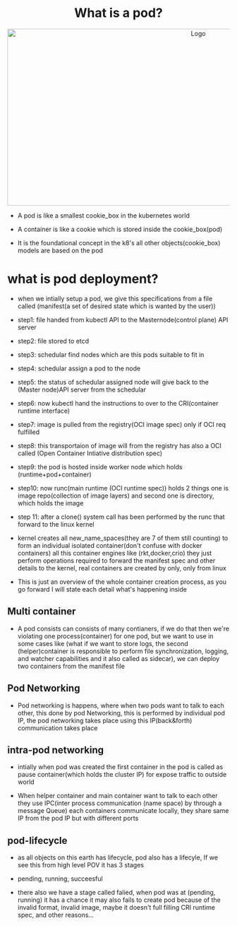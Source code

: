 <div align=center>

# What is a pod?

<a href="[https://github.com/alifiroozi80/CKA](https://github.com/Krishnamohan-Yerrabilli/Kubernetes-hands-on/edit/master/Kubernetes-Pod)">
    <img src="https://d33wubrfki0l68.cloudfront.net/aecab1f649bc640ebef1f05581bfcc91a48038c4/728d6/images/docs/pod.svg" alt="Logo" width="850" height="400">
</a>

</div>	
	
- A pod is like a smallest cookie_box in the kubernetes world

- A container is like a cookie which is stored inside the cookie_box(pod)

- It is the foundational concept in the k8's all other objects(cookie_box) models are based on the pod
		
# what is pod deployment?

- when we intially setup a pod, we give this specifications from a file called (manifest(a set of desired
 state which is wanted by the user))   
	
- step1: file handed from kubectl API to the Masternode(control plane) API server
	
- step2: file stored to etcd
	
- step3: schedular find nodes which are this pods suitable to fit in
	
- step4: schedular assign a pod to the node
	
- step5: the status of schedular assigned node will give back to the (Master node)API server from the schedular
	
- step6: now kubectl hand the instructions to over to the CRI(container runtime interface) 
	
- step7: image is pulled from the registry(OCI image spec) only if OCI req fulfilled
	
- step8: this transportaion of image will from the registry has also a OCI called (Open Container Intiative
 distribution spec) 
	
- step9: the pod is hosted inside worker node which holds (runtime+pod+container)
	
- step10: now runc(main runtime (OCI runtime spec)) holds 2 things one is image repo(collection of image 
layers) and second one is directory, which holds the image
	
- step 11: after a clone() system call has been performed by the runc that forward to the linux kernel
	
- kernel creates all new_name_spaces(they are 7 of them still counting) to form an individual isolated 
container(don't confuse with docker containers) all this container engines like (rkt,docker,crio) they just perform 
operations required to forward the manifest spec and other details to the kernel, real containers are created by only, 
only from linux

- This is just an overview of the whole container creation process, as you go forward I will state each detail 
what's happening inside
	
	
	
## Multi container

- A pod consists can consists of many contianers, if we do that then we're violating one process(container) 
for one pod, but we want to use in some cases like (what if we want to store logs, the second (helper)container is 
responsible to perform file synchronization, logging, and watcher capabilities and it also called as sidecar), we 
can deploy two containers from the manifest file



## Pod Networking

- Pod networking is happens, where when two pods want to talk to each other, this done by pod Networking, 
this is performed by individual pod IP, the pod networking takes place using this IP(back&forth) communication 
takes place 
	
	
	
	
## intra-pod networking  
	
- intially when pod was created the first container in the pod is called as pause container(which holds the 
cluster IP) for expose traffic to outside world 
	
- When helper container and main container want to talk to each other they use IPC(inter process communication
(name space) by through a message Queue) each containers communicate locally, they share same IP from the pod IP but 
with different ports
	
	
	
## pod-lifecycle

- as all objects on this earth has lifecycle, pod also has a lifecyle, If we see this from high level POV 
it has 3 stages
	
- pending, running, succeesful
	
- there also we have a stage called falied, when pod was at (pending, running) it has a chance it may also 
fails to create pod because of the invalid format, invalid image, maybe it doesn't full filling CRI runtime spec, and other reasons...
	
	


